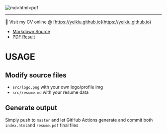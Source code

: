 ![md>html>pdf](https://github.com/yeikiu/yeikiu.github.io/workflows/md%3Ehtml%3Epdf/badge.svg)

---

👀 Visit my CV online @ [https://yeikiu.github.io](https://yeikiu.github.io)

- [Markdown Source](https://yeikiu.github.io/src/resume.md)
- [PDF Result](https://yeikiu.github.io/resume.pdf)

# USAGE

## Modify source files

- `src/logo.png` with your own logo/profile img
- `src/resume.md` with your resume data


## Generate output

Simply push to `master` and let GitHub Actions generate and commit both `index.html`and `resume.pdf` final files
